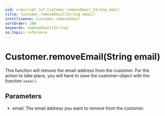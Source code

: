 ```yaml
---
uid: crmscript_ref_Customer_removeEmail_String_email
title: Customer.removeEmail(String email)
intellisense: Customer.removeEmail
sortOrder: 190
keywords: removeEmail(String)
so.topic: reference
---
```


# Customer.removeEmail(String email)

This function will remove the email-address from the customer. For the action to take place, you will have to save the customer-object with the function `save()`.

## Parameters

 - email: The email address you want to remove from the customer.

